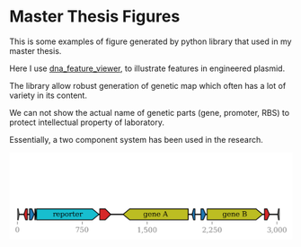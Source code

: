 # Master Thesis Figures

This is some examples of figure generated by python library that used in my master thesis.

Here I use [dna_feature_viewer](https://github.com/Edinburgh-Genome-Foundry/DnaFeaturesViewer), to illustrate features in engineered plasmid.

The library allow robust generation of genetic map which often has a lot of variety in its content.

We can not show the actual name of genetic parts (gene, promoter, RBS) to protect intellectual property of laboratory.

Essentially, a two component system has been used in the research.

![thesis-34y-luxri-map](https://raw.githubusercontent.com/katondr/master-thesis-figures/main/figure/thesis-34y-luxri-map.png)

<!-- Document structure
* Data
* Module
* Output
-->